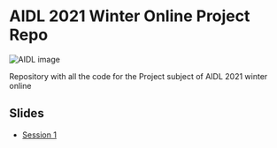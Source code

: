 # AIDL 2021 Winter Online Project Repo
![AIDL image](https://i.imgur.com/ZFIpK6y.png)

Repository with all the code for the Project subject of AIDL 2021 winter online

## Slides
* [Session 1](https://docs.google.com/presentation/d/1pI5AoQ_Pv3aGcXGxFiC3Ftfb8HmZ3429iicPWlVtEWc/edit?usp=sharing)
